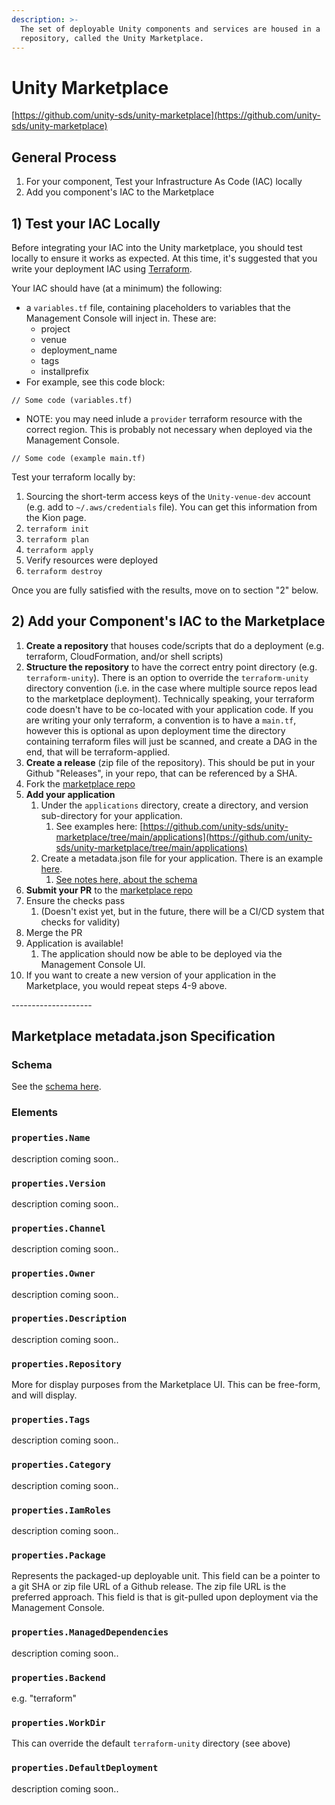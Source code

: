 ```yaml
---
description: >-
  The set of deployable Unity components and services are housed in a
  repository, called the Unity Marketplace.
---
```


# Unity Marketplace

[https://github.com/unity-sds/unity-marketplace](https://github.com/unity-sds/unity-marketplace)

## General Process

1. For your component, Test your Infrastructure As Code (IAC) locally
2. Add you component's IAC to the Marketplace

## 1) Test your IAC Locally

Before integrating your IAC into the Unity marketplace, you should test locally to ensure it works as expected.  At this time, it's suggested that you write your deployment IAC using [Terraform](https://www.terraform.io/).&#x20;

Your IAC should have (at a minimum) the following:

* a `variables.tf` file, containing placeholders to variables that the Management Console will inject in. These are:
  * project
  * venue
  * deployment\_name
  * tags
  * installprefix
* For example, see this code block:&#x20;

```
// Some code (variables.tf)
```

* NOTE: you may need inlude a `provider` terraform resource with the correct region.  This is probably not necessary when deployed via the Management Console.&#x20;

```
// Some code (example main.tf)
```

Test your terraform locally by:

1. Sourcing the short-term access keys of the `Unity-venue-dev` account (e.g. add to `~/.aws/credentials` file).  You can get this information from the Kion page.
2. `terraform init`
3. `terraform plan`
4. `terraform apply`
5. Verify resources were deployed
6. `terraform destroy`

Once you are fully satisfied with the results, move on to section "2" below.

## 2) Add your Component's IAC to the Marketplace

1. **Create a repository** that houses code/scripts that do a deployment (e.g. terraform, CloudFormation, and/or shell scripts)
2. **Structure the repository** to have the correct entry point directory (e.g. `terraform-unity`).  There is an option to override the `terraform-unity` directory convention (i.e. in the case where multiple source repos lead to the marketplace deployment).  Technically speaking, your terraform code doesn't have to be co-located with your application code.  If you are writing your only terraform, a convention is to have a `main.tf`, however this is optional as upon deployment time the directory containing terraform files will just be scanned, and create a DAG in the end, that will be terraform-applied.
3. **Create a release** (zip file of the repository).  This should be put in your Github "Releases", in your repo, that can be referenced by a SHA.
4. Fork the [marketplace repo](https://github.com/unity-sds/unity-marketplace)
5. **Add your application**
   1. Under the `applications` directory, create a directory, and version sub-directory for your application.&#x20;
      1. See examples here:  [https://github.com/unity-sds/unity-marketplace/tree/main/applications](https://github.com/unity-sds/unity-marketplace/tree/main/applications)
   2. Create a metadata.json file for your application.  There is an example [here](https://github.com/unity-sds/unity-marketplace/blob/main/applications/sample-application/0.1/metadata.json).&#x20;
      1. [See notes here, about the schema](unity-marketplace.md#marketplace-metadata.json-specification)
6. **Submit your PR** to the [marketplace repo](https://github.com/unity-sds/unity-marketplace)
7. Ensure the checks pass
   1. (Doesn't exist yet, but in the future, there will be a CI/CD system that checks for validity)
8. Merge the PR
9. Application is available!
   1. The application should now be able to be deployed via the Management Console UI.
10. If you want to create a new version of your application in the Marketplace, you would repeat steps 4-9 above.

\--------------------

## Marketplace metadata.json Specification

### Schema

See the [schema here](https://github.com/unity-sds/unity-marketplace#readme).&#x20;

### Elements

### `properties.Name`

description coming soon..

### `properties.Version`

description coming soon..

### `properties.Channel`

description coming soon..

### `properties.Owner`

description coming soon..

### `properties.Description`

description coming soon..

### `properties.Repository`

More for display purposes from the Marketplace UI.  This can be free-form, and will display.

### `properties.Tags`

description coming soon..

### `properties.Category`

description coming soon..

### `properties.IamRoles`

description coming soon..

### `properties.Package`

Represents the packaged-up deployable unit.  This field can be a pointer to a git SHA or zip file URL of a Github release.  The zip file URL is the preferred approach.  This field is that is git-pulled upon deployment via the Management Console.

### `properties.ManagedDependencies`

description coming soon..

### `properties.Backend`

e.g. "terraform"

### `properties.WorkDir`

This can override the default `terraform-unity` directory (see above)

### `properties.DefaultDeployment`

description coming soon..



